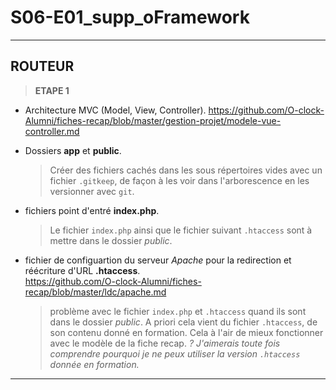 # S06-E01_supp_oFramework
---
## ROUTEUR

> __ETAPE 1__

* Architecture MVC (Model, View, Controller).
https://github.com/O-clock-Alumni/fiches-recap/blob/master/gestion-projet/modele-vue-controller.md
>
* Dossiers __app__ et __public__.  
  >Créer des fichiers cachés dans les sous répertoires vides avec un fichier `.gitkeep`, de façon à les voir dans l'arborescence en les versionner avec `git`.
>
* fichiers point d'entré __index.php__.  
  >Le fichier `index.php` ainsi que le fichier suivant `.htaccess` sont à mettre dans le dossier *public*.
>	
* fichier de configuartion du serveur _Apache_ pour la redirection et réécriture d'URL __.htaccess__.  
https://github.com/O-clock-Alumni/fiches-recap/blob/master/ldc/apache.md  
  >problème avec le fichier `index.php` et `.htaccess` quand ils sont dans le dossier *public*. A priori cela vient du fichier `.htaccess`, de son contenu donné en formation. Cela à l'air de mieux fonctionner avec le modèle de la fiche recap.
  *? J'aimerais toute fois comprendre pourquoi je ne peux utiliser la version `.htaccess` donnée en formation.*
>
---
